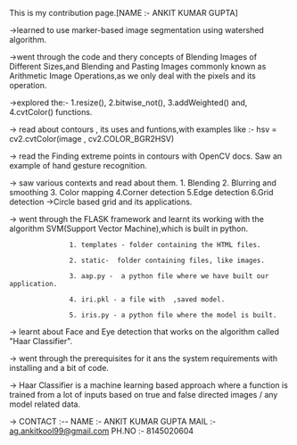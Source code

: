 This is my contribution page.[NAME :- ANKIT KUMAR GUPTA]

->learned to use marker-based image segmentation using watershed algorithm.

->went through the code and thery concepts of Blending Images of Different Sizes,and Blending and Pasting Images commonly known as Arithmetic Image Operations,as we only deal with the pixels and its operation.

->explored the:- 1.resize(), 2.bitwise_not(), 3.addWeighted() and, 4.cvtColor() functions.

-> read about contours , its uses and funtions,with examples like :- hsv = cv2.cvtColor(image , cv2.COLOR_BGR2HSV)

-> read the Finding extreme points in contours with OpenCV docs. Saw an example of hand gesture recognition.

-> saw various contexts and read about them. 1. Blending 2. Blurring and smoothing 3. Color mapping 4.Corner detection 5.Edge detection 6.Grid detection
->Circle based grid and its applications.

-> went through the FLASK framework and learnt its working with the algorithm SVM(Support Vector Machine),which is built in python.

                   1. templates - folder containing the HTML files.

                   2. static-  folder containing files, like images.

                   3. aap.py -  a python file where we have built our application.

                   4. iri.pkl - a file with  ,saved model.

                   5. iris.py - a python file where the model is built.
-> learnt about Face and Eye detection that works on the algorithm called "Haar Classifier".

-> went through the prerequisites for it ans the system requirements with installing and a bit of code.

-> Haar Classifier is a machine learning based approach where a function is trained from a lot of inputs based on true and false directed images / any model related data.

   ->  CONTACT :--
            NAME :- ANKIT KUMAR GUPTA
            MAIL :- ag.ankitkool99@gmail.com
            PH.NO :- 8145020604
